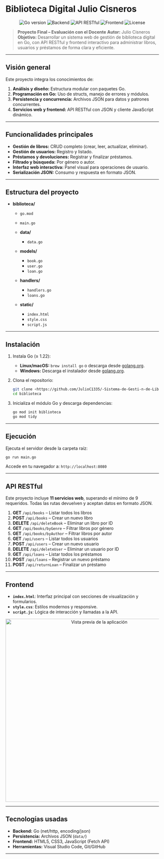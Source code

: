 # Biblioteca Digital Julio Cisneros

<p align="center">
  <img src="https://img.shields.io/badge/Go-1.22-blue?logo=go" alt="Go version" />
  <img src="https://img.shields.io/badge/Backend-Go%20net%2Fhttp-blue" alt="Backend" />
  <img src="https://img.shields.io/badge/API-RESTful-orange" alt="API RESTful" />
  <img src="https://img.shields.io/badge/Frontend-HTML_CSS_JS-lightgrey" alt="Frontend" />
  <img src="https://img.shields.io/badge/License-MIT-green" alt="License" />
</p>

> **Proyecto Final – Evaluación con el Docente**
> **Autor:** Julio Cisneros
> **Objetivo:** Desarrollar un sistema web de gestión de biblioteca digital en Go, con API RESTful y frontend interactivo para administrar libros, usuarios y préstamos de forma clara y eficiente.

---

## Visión general

Este proyecto integra los conocimientos de:

1. **Análisis y diseño:** Estructura modular con paquetes Go.
2. **Programación en Go:** Uso de structs, manejo de errores y módulos.
3. **Persistencia y concurrencia:** Archivos JSON para datos y patrones concurrentes.
4. **Servicios web y frontend:** API RESTful con JSON y cliente JavaScript dinámico.

---

## Funcionalidades principales

* **Gestión de libros:** CRUD completo (crear, leer, actualizar, eliminar).
* **Gestión de usuarios:** Registro y listado.
* **Préstamos y devoluciones:** Registrar y finalizar préstamos.
* **Filtrado y búsqueda:** Por género o autor.
* **Interfaz web interactiva:** Panel visual para operaciones de usuario.
* **Serialización JSON:** Consumo y respuesta en formato JSON.

---

## Estructura del proyecto

* **biblioteca/**

  * `go.mod`
  * `main.go`
  * **data/**

    * `data.go`
  * **models/**

    * `book.go`
    * `user.go`
    * `loan.go`
  * **handlers/**

    * `handlers.go`
    * `loans.go`
  * **static/**

    * `index.html`
    * `style.css`
    * `script.js`

---

## Instalación

1. Instala Go (≥ 1.22):

   * **Linux/macOS:** `brew install go` o descarga desde [golang.org](https://golang.org).
   * **Windows:** Descarga el instalador desde [golang.org](https://golang.org).
2. Clona el repositorio:

   ```bash
   git clone <https://github.com/JulioC1335/-Sistema-de-Gesti-n-de-Libros-electr-nicos.git> biblioteca
   cd biblioteca
   ```
3. Inicializa el módulo Go y descarga dependencias:

   ```bash
   go mod init biblioteca
   go mod tidy
   ```

---

## Ejecución

Ejecuta el servidor desde la carpeta raíz:

```bash
go run main.go
```

Accede en tu navegador a: `http://localhost:8080`

---

## API RESTful

Este proyecto incluye **11 servicios web**, superando el mínimo de 9 requeridos.
Todas las rutas devuelven y aceptan datos en formato JSON.

1. **GET** `/api/books` – Listar todos los libros
2. **POST** `/api/books` – Crear un nuevo libro
3. **DELETE** `/api/deleteBook` – Eliminar un libro por ID
4. **GET** `/api/books/byGenre` – Filtrar libros por género
5. **GET** `/api/books/byAuthor` – Filtrar libros por autor
6. **GET** `/api/users` – Listar todos los usuarios
7. **POST** `/api/users` – Crear un nuevo usuario
8. **DELETE** `/api/deleteUser` – Eliminar un usuario por ID
9. **GET** `/api/loans` – Listar todos los préstamos
10. **POST** `/api/loans` – Registrar un nuevo préstamo
11. **POST** `/api/returnLoan` – Finalizar un préstamo

---

## Frontend

* **`index.html`**: Interfaz principal con secciones de visualización y formularios.
* **`style.css`**: Estilos modernos y responsive.
* **`script.js`**: Lógica de interacción y llamadas a la API.

<p align="center">
  <img src="https://user-images.githubusercontent.com/tu_usuario/tu_repo/screenshot.png" alt="Vista previa de la aplicación" width="600"/>
</p>

---

## Tecnologías usadas

* **Backend:** Go (net/http, encoding/json)
* **Persistencia:** Archivos JSON (`data/`)
* **Frontend:** HTML5, CSS3, JavaScript (Fetch API)
* **Herramientas:** Visual Studio Code, Git/GitHub


---
